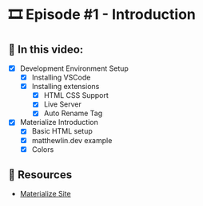 # 🎞️ Episode #1 - Introduction

## 📝 In this video:
- [x] Development Environment Setup
  - [x] Installing VSCode
  - [x] Installing extensions
    - [x] HTML CSS Support
    - [x] Live Server
    - [x] Auto Rename Tag
- [x] Materialize Introduction
  - [x] Basic HTML setup
  - [x] matthewlin.dev example
  - [x] Colors

## 🔗 Resources
- [Materialize Site](https://materializecss.com/)
